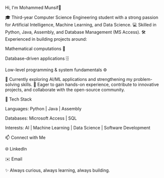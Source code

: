Hi, I'm Mohammed Munsif🦅

🎓 Third-year Computer Science Engineering student with a strong passion for Artificial Intelligence, Machine Learning, and Data Science.
💻 Skilled in Python, Java, Assembly, and Database Management (MS Access).
🛠️ Experienced in building projects around:

Mathematical computations 🧮

Database-driven applications 🗄️

Low-level programming & system fundamentals ⚙️

🌱 Currently exploring AI/ML applications and strengthening my problem-solving skills.
🚀 Eager to gain hands-on experience, contribute to innovative projects, and collaborate with the open-source community.

🔧 Tech Stack

Languages: Python | Java | Assembly

Databases: Microsoft Access | SQL

Interests: AI | Machine Learning | Data Science | Software Development

📫 Connect with Me

🌐 LinkedIn

✉️ Email

✨ Always curious, always learning, always building.
